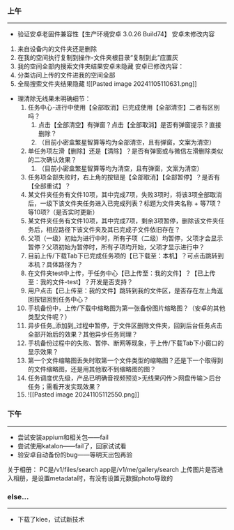 
### 上午
---
- 验证安卓老固件兼容性【生产环境安卓 3.0.26 Build74】
安卓未修改内容
1. 来自设备内的文件夹还是删除
2. 在我的空间执行复制到操作-文件夹根目录“复制到此”应置灰
3. 我的空间全部内搜索文件夹结果安卓未隐藏
安卓已修改内容：
1. 分类访问上传的文件进我的空间全部
2. 全局搜索文件夹结果隐藏
![[Pasted image 20241105110631.png]]

- 理清除无线果未明确细节：
  1. 任务中心-进行中使用【全部取消】已完成使用【全部清空】二者有区别吗？
	  1. 点击【全部清空】有弹窗？点击【全部取消】是否有弹窗提示？直接删除？
	  2. （目前小密盒繁星智算等均为全部清空，且有弹窗，文案为清空）
  2. 单任务项左滑【删除】还是【清除】？是否有弹窗或与微信左滑删除类似的二次确认效果？
	  1. （目前小密盒繁星智算等均为清空，且有弹窗，文案为清空）
  3. 任务项全部失败时，右上角的按钮是【全部取消】【全部暂停】？是否有【全部重试】？
  4. 某文件夹任务有文件10项，其中完成7项，失败3项时，将该3项全部取消后，一级下该文件夹任务进入已完成列表？标题为文件夹名称 + 等7项？等10项?（是否实时更新）
  5.  某文件夹任务有文件10项，其中完成7项，剩余3项暂停，删除该文件夹任务后，相应路径下该文件夹及其已完成子文件依旧存在？
  6. 父项（一级）初始为进行中时，所有子项（二级）均暂停，父项才会显示暂停？父项初始为暂停时，所有子项均开始，父项才显示进行中？
  7. 目前上传/下载Tab下已完成任务项的【已下载至：本机】？可点击跳转到本机？具体路径为？
  8. 在文件夹test中上传，于任务中心【已上传至：我的文件】？【已上传至：我的文件-test】？开发是否支持？
  9. 用户点击【已上传至：我的文件】跳转到我的文件区，是否存在左上角返回按钮回到任务中心？
  10. 手机备份中，上传/下载中缩略图为第一张备份图片缩略图？（安卓的其他类型文件呢？）
  11. 异步任务_添加到_过程中暂停，于文件区删除文件夹，回到后台任务点击全部开始后的效果？其他异步任务同理？
  12. 手机备份过程中的失败、暂停、断网等现象，于上传/下载Tab下小窗口的显示效果？
  13. 第一个文件缩略图丢失时取第一个文件类型的缩略图？还是下一个取得到的文件缩略图，还是用其他取不到缩略图的图？
  14. 任务调度优先级，产品已明确音视频预览>无线果闪传＞网盘传输＞后台任务；需看开发实现效果？
  15. ![[Pasted image 20241105112550.png]]
### 下午
---
- 尝试安装appium和相关包——fail
- 尝试使用katalon——fail了，回家试试看
- 验安卓自动备份的bug——等明天出包再验

关于相册：
PC是/v1/files/search
app是/v1/me/gallery/search
上传图片是否进入相册，是设置metadata时，有没有设置元数据photo导致的

### else...
---
- 下载了klee，试试新技术